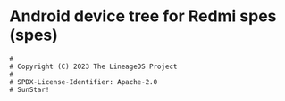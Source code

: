 # Android device tree for Redmi spes (spes)

```
#
# Copyright (C) 2023 The LineageOS Project
#
# SPDX-License-Identifier: Apache-2.0
# SunStar!
```
